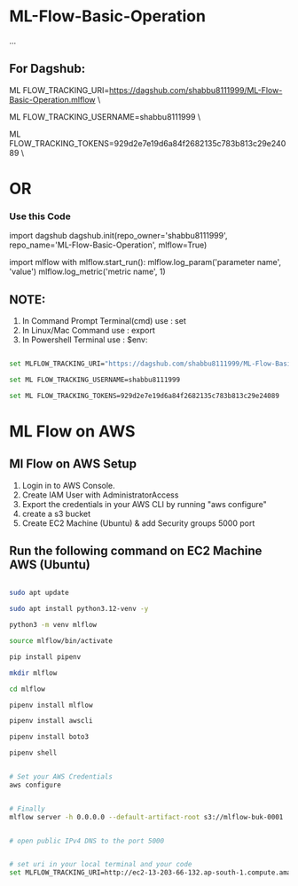 # ML-Flow-Basic-Operation



...
## For Dagshub:

ML FLOW_TRACKING_URI=https://dagshub.com/shabbu8111999/ML-Flow-Basic-Operation.mlflow \

ML FLOW_TRACKING_USERNAME=shabbu8111999 \

ML FLOW_TRACKING_TOKENS=929d2e7e19d6a84f2682135c783b813c29e24089 \


#                                OR                          #

### Use this Code
import dagshub
dagshub.init(repo_owner='shabbu8111999', repo_name='ML-Flow-Basic-Operation', mlflow=True)

import mlflow
with mlflow.start_run():
  mlflow.log_param('parameter name', 'value')
  mlflow.log_metric('metric name', 1)


## NOTE:
1. In Command Prompt Terminal(cmd) use : set 
2. In Linux/Mac Command use : export
3. In Powershell Terminal use : $env:


```bash

set MLFLOW_TRACKING_URI="https://dagshub.com/shabbu8111999/ML-Flow-Basic-Operation.mlflow"

set ML FLOW_TRACKING_USERNAME=shabbu8111999

set ML FLOW_TRACKING_TOKENS=929d2e7e19d6a84f2682135c783b813c29e24089

```


# ML Flow on AWS

## Ml Flow on AWS Setup

1. Login in to AWS Console.
2. Create IAM User with AdministratorAccess
3. Export the credentials in your AWS CLI by running "aws configure"
4. create a s3 bucket
5. Create EC2 Machine (Ubuntu) & add Security groups 5000 port


## Run the following command on EC2 Machine AWS (Ubuntu)

```bash

sudo apt update

sudo apt install python3.12-venv -y

python3 -m venv mlflow

source mlflow/bin/activate

pip install pipenv

mkdir mlflow

cd mlflow

pipenv install mlflow

pipenv install awscli

pipenv install boto3

pipenv shell


# Set your AWS Credentials
aws configure


# Finally
mlflow server -h 0.0.0.0 --default-artifact-root s3://mlflow-buk-0001


# open public IPv4 DNS to the port 5000


# set uri in your local terminal and your code
set MLFLOW_TRACKING_URI=http://ec2-13-203-66-132.ap-south-1.compute.amazonaws.com:5000/

```